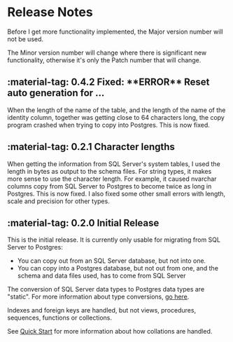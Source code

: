 # Release Notes

Before I get more functionality implemented, the Major version number will not be used.

The Minor version number will change where there is significant new functionality, otherwise it's only the Patch number that will change.

## :material-tag: 0.4.2 Fixed: \*\*ERROR\*\* Reset auto generation for ...

When the length of the name of the table, and the length of the name of the identity column, together was getting close to 64 characters long, the copy program crashed when trying to copy into Postgres. This is now fixed.


## :material-tag: 0.2.1 Character lengths

When getting the information from SQL Server's system tables, I used the length in bytes as output to the schema files. For string types, it makes more sense to use the character length. For example, it caused nvarchar columns copy from SQL Server to Postgres to become twice as long in Postgres. This is now fixed. I also fixed some other small errors with length, scale and precision for other types.

## :material-tag: 0.2.0 Initial Release

This is the initial release. It is currently only usable for migrating from SQL Server to Postgres:

- You can copy out from an SQL Server database, but not into one.
- You can copy into a Postgres database, but not out from one, and the schema and data files used, has to come from SQL Server

The conversion of SQL Server data types to Postgres data types are "static". For more information about type conversions, [go here](./type_mss_pg.md).

Indexes and foreign keys are handled, but not views, procedures, sequences, functions or collections.

See [Quick Start](./quick_start.md) for more information about how collations are handled. 

